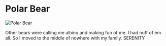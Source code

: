 # Polar Bear

![Polar Bear](https://images.unsplash.com/photo-1565010950905-bd10fb19483e?q=80&w=1470&auto=format&fit=crop&ixlib=rb-4.0.3&ixid=M3wxMjA3fDB8MHxwaG90by1wYWdlfHx8fGVufDB8fHx8fA%3D%3D)

Other bears were calling me albino and making fun of me. I had nuff of em all. So I moved to the middle of nowhere with my family. SERENITY
